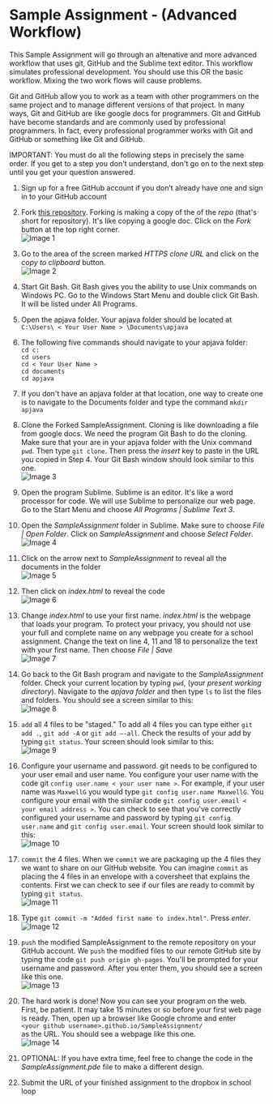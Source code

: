 Sample Assignment - (Advanced Workflow)
================

This Sample Assignment will go through an altenative and more advanced workflow that uses git, GitHub and the Sublime text editor. This workflow simulates professional development.  You should use this OR the basic workflow. Mixing the two work flows will cause problems.

Git and GitHub allow you to work as a team with other programmers on the same project and to manage different versions of that project. In many ways, Git and GitHub are like google docs for programmers. Git and GitHub have become standards and are commonly used by professional programmers. In fact, every professional programmer works with Git and GitHub or something like Git and GitHub. 

IMPORTANT: You must do all the following steps in precisely the same order. If you get to a step you don't understand, don't go on to the next step until you get your question answered.

1. Sign up for a free GitHub account if you don’t already have one and sign in to your GitHub account

3. Fork [this repository](https://GitHub.com/APCSLowell/SampleAssignment). Forking is making a copy of the of the *repo* (that's short for repository). It's like copying a google doc. Click on the *Fork* button at the top right corner.  
![Image 1](/images/SampleAssignment1.PNG)

4. Go to the area of the screen marked *HTTPS clone URL* and click on the *copy to clipboard* button.  
![Image 2](/images/SampleAssignment2.png)

5. Start Git Bash. Git Bash gives you the ability to use Unix commands on Windows PC. Go to the Windows Start Menu and double click Git Bash. It will be listed under All Programs.

6. Open the apjava folder. Your apjava folder should be located at  
`C:\Users\ < Your User Name > \Documents\apjava`  

6. The following five commands should navigate to your apjava folder:  
`cd c:`  
`cd users`  
`cd < Your User Name >`  
`cd documents`  
`cd apjava`  

7. If you don't have an apjava folder at that location, one way to create one is to navigate to the Documents folder and type the command `mkdir apjava`

8. Clone the Forked SampleAssignment. Cloning is like downloading a file from google docs. We need the program Git Bash to do the cloning. Make sure that your are in your apjava folder with the Unix command `pwd`. Then type `git clone`. Then press the *insert* key to paste in the URL you copied in Step 4. Your Git Bash window should look similar to this one.  
![Image 3](/images/SampleAssignment3.png)

9. Open the program Sublime. Sublime is an editor. It's like a word processor for code. We will use Sublime to personalize our web page. Go to the Start Menu and choose *All Programs | Sublime Text 3*.

10. Open the *SampleAssignment* folder in Sublime. Make sure to choose *File | Open Folder*. Click on *SampleAssignment* and choose *Select Folder*.  
![Image 4](/images/SampleAssignment4.png)

10. Click on the arrow next to *SampleAssignment* to reveal all the documents in the folder  
![Image 5](/images/SampleAssignment5.png)

11. Then click on *index.html* to reveal the code  
![Image 6](/images/SampleAssignment6.png)

11. Change *index.html* to use your first name. *index.html* is the webpage that loads your program. To protect your privacy, you should not use your full and complete name on any webpage you create for a school assignment. Change the text on line 4, 11 and 18 to personalize the text with your first name. Then choose *File | Save*  
![Image 7](/images/SampleAssignment7.png)

12. Go back to the Git Bash program and navigate to the *SampleAssignment* folder. Check your current location by typing `pwd`, (your *present working directory*). Navigate to the *apjava folder* and then type `ls` to list the files and folders. You should see a screen similar to this:  
![Image 8](/images/SampleAssignment8.png)

13. `add` all 4 files to be "staged." To add all 4 files you can type either `git add .`, `git add -A` or `git add –-all`. Check the results of your add by typing `git status`. Your screen should look similar to this:  
![Image 9](/images/SampleAssignment9.png)

14. Configure your username and password. git needs to be configured to your user email and user name. You configure your user name with the code git `config user.name < your user name >`. For example, if your user name was `MaxwellG` you would type `git config user.name MaxwellG`. You configure your email with the similar code `git config user.email < your email address >`. You can check to see that you've correctly configured your username and password by typing  `git config user.name` and  `git config user.email`. Your screen should look similar to this:  
![Image 10](/images/SampleAssignment10.png)

15. `commit` the 4 files. When we `commit` we are packaging up the 4 files they we want to share on our GitHub website. You can imagine `commit` as placing the 4 files in an envelope with a coversheet that explains the contents. First we can check to see if our files are ready to commit by typing `git status`.  
![Image 11](/images/SampleAssignment11.png)

15. Type `git commit -m "Added first name to index.html"`.  Press *enter*.  
![Image 12](/images/SampleAssignment12.png)


16. `push` the modified SampleAssignment to the remote repository on your GitHub account. We `push` the modified files to our remote GitHub site by typing the code `git push origin gh-pages`. You'll be prompted for your username and password. After you enter them, you should see a screen like this one.  
![Image 13](/images/SampleAssignment13.png)

17. The hard work is done! Now you can see your program on the web. First, be patient. It may take 15 minutes or so before your first web page is ready. Then, open up a browser like Google chrome and enter  
`<your github username>.github.io/SampleAssignment/`  
as the URL. You should see a webpage like this one.  
![Image 14](/images/SampleAssignment14.PNG)

18. OPTIONAL: If you have extra time, feel free to change the code in the *SampleAssignment.pde* file to make a different design.

18. Submit the URL of your finished assignment to the dropbox in school loop
